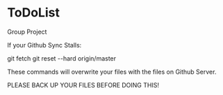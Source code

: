 ToDoList
========

Group Project

If your Github Sync Stalls:

git fetch
git reset --hard origin/master

These commands will overwrite your files with the files on Github Server.

PLEASE BACK UP YOUR FILES BEFORE DOING THIS!